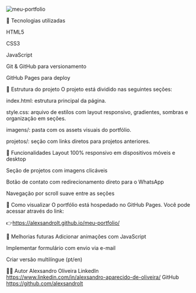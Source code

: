 ![meu-portfolio](https://github.com/user-attachments/assets/f422af39-7228-4d1d-b95a-ae3ff60ea83f)



🧪 Tecnologias utilizadas

HTML5

CSS3

JavaScript

Git & GitHub para versionamento

GitHub Pages para deploy






🧱 Estrutura do projeto
O projeto está dividido nas seguintes seções:

index.html: estrutura principal da página.

style.css: arquivo de estilos com layout responsivo, gradientes, sombras e organização em seções.

imagens/: pasta com os assets visuais do portfólio.

projetos/: seção com links diretos para projetos anteriores.






📁 Funcionalidades
Layout 100% responsivo em dispositivos móveis e desktop

Seção de projetos com imagens clicáveis

Botão de contato com redirecionamento direto para o WhatsApp

Navegação por scroll suave entre as seções






🚀 Como visualizar
O portfólio está hospedado no GitHub Pages. Você pode acessar através do link:

👉https://alexsandrolt.github.io/meu-portfolio/






📌 Melhorias futuras
Adicionar animações com JavaScript

Implementar formulário com envio via e-mail

Criar versão multilíngue (pt/en)






👨‍💻 Autor
Alexsandro Oliveira
LinkedIn https://www.linkedin.com/in/alexsandro-aparecido-de-oliveira/
GitHub https://github.com/alexsandrolt























